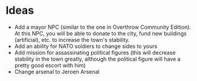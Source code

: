 # Ideas

- Add a mayor NPC (similar to the one in Overthrow Community Edition). At this NPC, you will be able to donate to the city, fund new buildings (artificial), etc. to increase the town's stability. 
- Add an ability for NATO soldiers to change sides to yours
- Add mission for assassinating political figures (this will decrease stability in the town greatly, although the political figure will have a pretty good escort with him)
- Change arsenal to Jeroen Arsenal